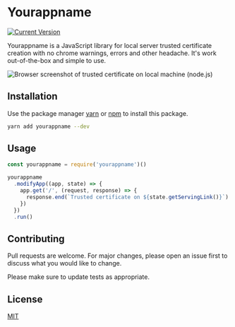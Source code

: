 # Yourappname
[![Current Version](https://img.shields.io/npm/v/@aliaksandrparfiankou/yourappname.svg)](https://github.com/seafoodframework/yourappname)

Yourappname is a JavaScript library for local server 
trusted certificate creation with no chrome warnings, 
errors and other headache. It's work out-of-the-box 
and simple to use.

![Browser screenshot of trusted certificate on local machine (node.js)](https://raw.githubusercontent.com/seafoodframework/yourappname/master/docs/images/browser.PNG "Browser screenshot of trusted certificate on local machine (node.js)")

## Installation
Use the package manager [yarn](https://yarnpkg.com) 
or [npm](https://www.npmjs.com/) to install this 
package.

```bash
yarn add yourappname --dev
```

## Usage
```JavaScript
const yourappname = require('yourappname')()

yourappname
  .modifyApp((app, state) => {
    app.get('/', (request, response) => {
      response.end(`Trusted certificate on ${state.getServingLink()}`)
    })
  })
  .run()
```

## Contributing
Pull requests are welcome. For major changes, please open an issue first to discuss what you would like to change.

Please make sure to update tests as appropriate.

## License
[MIT](https://choosealicense.com/licenses/mit/)
